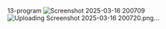 13-program 
![Screenshot 2025-03-16 200709](https://github.com/user-attachments/assets/1b9cffe2-f2d6-4fbb-ad39-3232ede2b55c)
![Uploading Screenshot 2025-03-16 200720.png…]()
